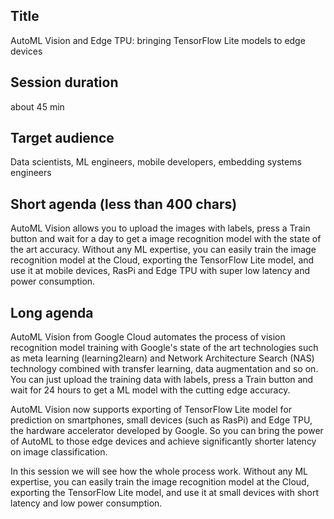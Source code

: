 ## Title
AutoML Vision and Edge TPU: bringing TensorFlow Lite models to edge devices

## Session duration

about 45 min

## Target audience
Data scientists, ML engineers, mobile developers, embedding systems engineers

## Short agenda (less than 400 chars)
AutoML Vision allows you to upload the images with labels, press a Train button and wait for a day to get a image recognition model with the state of the art accuracy. Without any ML expertise, you can easily train the image recognition model at the Cloud, exporting the TensorFlow Lite model, and use it at mobile devices, RasPi and Edge TPU with super low latency and power consumption.

## Long agenda
AutoML Vision from Google Cloud automates the process of vision recognition model training with Google's state of the art technologies such as meta learning (learning2learn) and Network Architecture Search (NAS) technology combined with transfer learning, data augmentation and so on. You can just upload the training data with labels, press a Train button and wait for 24 hours to get a ML model with the cutting edge accuracy.

AutoML Vision now supports exporting of TensorFlow Lite model for prediction on smartphones, small devices (such as RasPi) and Edge TPU, the hardware accelerator developed by Google. So you can bring the power of AutoML to those edge devices and achieve significantly shorter latency on image classification.

In this session we will see how the whole process work. Without any ML expertise, you can easily train the image recognition model at the Cloud, exporting the TensorFlow Lite model, and use it at small devices with short latency and low power consumption.
